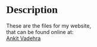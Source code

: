 <head>
<title>Descrition</title>
</head>
<body>
<h1><font face="Calibri", "Ubuntu">Description</font></h1>
<p>These are the files for my website,<br>that can be found online at:<br>
<a href="http://ankitvad.github.io/" span="Click">Ankit Vadehra</a>
</p>
</body>
